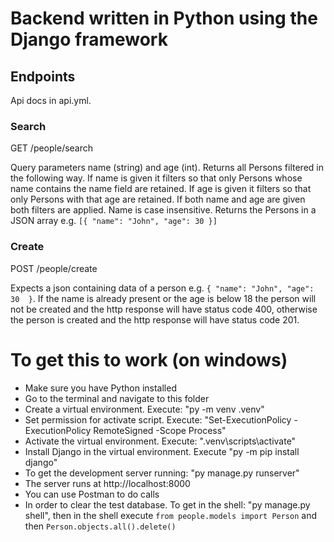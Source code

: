 # Backend written in Python using the Django framework

## Endpoints
Api docs in api.yml.

### Search
GET /people/search

Query parameters name (string) and age (int). Returns all Persons filtered in the following way. If name is given it filters so that only Persons whose name contains the name field are retained. If age is given it filters so that only Persons with that age are retained. If both name and age are given both filters are applied. Name is case insensitive. Returns the Persons in a JSON array e.g.
`
[{
    "name": "John",
    "age": 30
}]
`
### Create
POST /people/create

Expects a json containing data of a person e.g.
`
{
    "name": "John",
    "age": 30 
}
`.
If the name is already present or the age is below 18 the person will not be created and the http response will have status code 400, otherwise the person is created and the http response will have status code 201.



# To get this to work (on windows)

- Make sure you have Python installed
- Go to the terminal and navigate to this folder
- Create a virtual environment. Execute: "py -m venv .venv"
- Set permission for activate script. Execute: "Set-ExecutionPolicy -ExecutionPolicy RemoteSigned -Scope Process"
- Activate the virtual environment. Execute: ".venv\scripts\activate"
- Install Django in the virtual environment. Execute "py -m pip install django"
- To get the development server running: "py manage.py runserver"
- The server runs at http://localhost:8000
- You can use Postman to do calls 
- In order to clear the test database. To get in the shell: "py manage.py shell", then in the shell execute
`from people.models import Person` and then `Person.objects.all().delete()`


